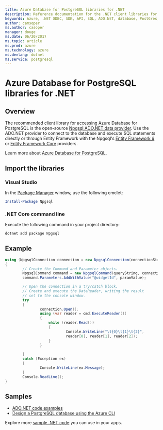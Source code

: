 ```yaml
---
title: Azure Database for PostgreSQL libraries for .NET
description: Reference documentation for the .NET client libraries for Azure Database for PostgreSQL
keywords: Azure, .NET ODBC, SDK, API, SQL, ADO.NET, database, PostGres, PostgreSQL 
author: camsoper
ms.author: casoper
manager: douge
ms.date: 06/20/2017
ms.topic: article
ms.prod: azure
ms.technology: azure
ms.devlang: dotnet
ms.service: postgresql
---
```


# Azure Database for PostgreSQL libraries for .NET

## Overview

The recommended client library for accessing Azure Database for PostgreSQL is the open-source [Npgsql ADO.NET data provider](http://www.npgsql.org/). Use the ADO.NET provider to connect to the database and execute SQL statements directly or through Entity Framework with the Npgsql's [Entity Framework 6](http://www.npgsql.org/ef6/index.html) or [Entity Framework Core](http://www.npgsql.org/efcore/index.html) providers.

Learn more about [Azure Database for PostgreSQL](https://docs.microsoft.com/azure/postgresql/).

## Import the libraries

### Visual Studio 

In the [Package Manager](https://docs.microsoft.com/dotnet/azure/dotnet-sdk-azure-install?view=azure-dotnet) window, use the following cmdlet:

```powershell
Install-Package Npgsql
``` 

### .NET Core command line

Execute the following command in your project directory:

```bash
dotnet add package Npgsql
```

## Example

```csharp
using (NpgsqlConnection connection = new NpgsqlConnection(connectionString))
{
        // Create the Command and Parameter objects.
        NpgsqlCommand command = new NpgsqlCommand(queryString, connection);
        command.Parameters.AddWithValue("@widgetId", paramValue);

        // Open the connection in a try/catch block. 
        // Create and execute the DataReader, writing the result
        // set to the console window.
        try
        {
                connection.Open();
                using (var reader = cmd.ExecuteReader())
                {
                    while (reader.Read())
                    {
                            Console.WriteLine("\t{0}\t{1}\t{2}",
                            reader[0], reader[1], reader[2]);
                    }
                }
                
        }
        catch (Exception ex)
        {
                Console.WriteLine(ex.Message);
        }
        Console.ReadLine();
}
```

## Samples

- [ADO.NET code examples](/dotnet/framework/data/adonet/ado-net-code-examples)
- [Design a PostgreSQL database using the Azure CLI](https://docs.microsoft.com/azure/postgresql/tutorial-design-database-using-azure-cli) 

Explore more [sample .NET code](https://azure.microsoft.com/resources/samples/?platform=.NET) you can use in your apps.